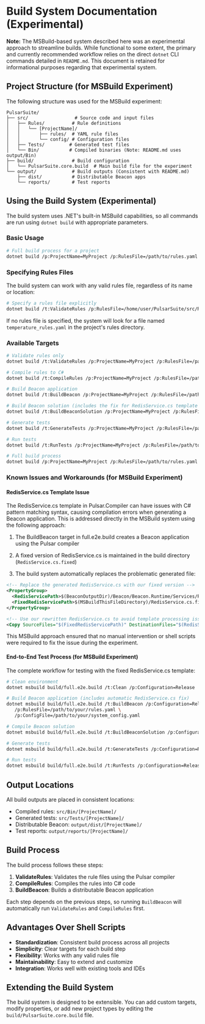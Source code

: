 # Build System Documentation (Experimental)

**Note:** The MSBuild-based system described here was an experimental approach to streamline builds. While functional to some extent, the primary and currently recommended workflow relies on the direct `dotnet` CLI commands detailed in `README.md`. This document is retained for informational purposes regarding that experimental system.

## Project Structure (for MSBuild Experiment)

The following structure was used for the MSBuild experiment:
```text
PulsarSuite/
├── src/                 # Source code and input files
│   ├── Rules/          # Rule definitions
│   │   └── [ProjectName]/
│   │       ├── rules/  # YAML rule files
│   │       └── config/ # Configuration files
│   ├── Tests/         # Generated test files
│   └── Bin/           # Compiled binaries (Note: README.md uses output/Bin)
├── build/              # Build configuration
│   └── PulsarSuite.core.build  # Main build file for the experiment
└── output/             # Build outputs (Consistent with README.md)
    ├── dist/           # Distributable Beacon apps
    └── reports/        # Test reports
```

## Using the Build System (Experimental)

The build system uses .NET's built-in MSBuild capabilities, so all commands are run using `dotnet build` with appropriate parameters.

### Basic Usage

```bash
# Full build process for a project
dotnet build /p:ProjectName=MyProject /p:RulesFile=/path/to/rules.yaml
```

### Specifying Rules Files

The build system can work with any valid rules file, regardless of its name or location:

```bash
# Specify a rules file explicitly
dotnet build /t:ValidateRules /p:RulesFile=/home/user/PulsarSuite/src/Rules/MyProject/rules/custom_rules.yaml
```

If no rules file is specified, the system will look for a file named `temperature_rules.yaml` in the project's rules directory.

### Available Targets

```bash
# Validate rules only
dotnet build /t:ValidateRules /p:ProjectName=MyProject /p:RulesFile=/path/to/rules.yaml

# Compile rules to C#
dotnet build /t:CompileRules /p:ProjectName=MyProject /p:RulesFile=/path/to/rules.yaml

# Build Beacon application
dotnet build /t:BuildBeacon /p:ProjectName=MyProject /p:RulesFile=/path/to/rules.yaml

# Build Beacon solution (includes the fix for RedisService.cs template issues)
dotnet build /t:BuildBeaconSolution /p:ProjectName=MyProject /p:RulesFile=/path/to/rules.yaml /p:Configuration=Release

# Generate tests
dotnet build /t:GenerateTests /p:ProjectName=MyProject /p:RulesFile=/path/to/rules.yaml /p:Configuration=Release

# Run tests
dotnet build /t:RunTests /p:ProjectName=MyProject /p:RulesFile=/path/to/rules.yaml /p:Configuration=Release

# Full build process
dotnet build /p:ProjectName=MyProject /p:RulesFile=/path/to/rules.yaml
```

### Known Issues and Workarounds (for MSBuild Experiment)

#### RedisService.cs Template Issue

The RedisService.cs template in Pulsar.Compiler can have issues with C# pattern matching syntax, causing compilation errors when generating a Beacon application. This is addressed directly in the MSBuild system using the following approach:

1. The BuildBeacon target in full.e2e.build creates a Beacon application using the Pulsar compiler

2. A fixed version of RedisService.cs is maintained in the build directory (`RedisService.cs.fixed`)

3. The build system automatically replaces the problematic generated file:

```xml
<!-- Replace the generated RedisService.cs with our fixed version -->
<PropertyGroup>
  <RedisServicePath>$(BeaconOutputDir)/Beacon/Beacon.Runtime/Services/RedisService.cs</RedisServicePath>
  <FixedRedisServicePath>$(MSBuildThisFileDirectory)/RedisService.cs.fixed</FixedRedisServicePath>
</PropertyGroup>

<!-- Use our rewritten RedisService.cs to avoid template processing issues -->
<Copy SourceFiles="$(FixedRedisServicePath)" DestinationFiles="$(RedisServicePath)" OverwriteReadOnlyFiles="true" />
```

This MSBuild approach ensured that no manual intervention or shell scripts were required to fix the issue during the experiment.

#### End-to-End Test Process (for MSBuild Experiment)

The complete workflow for testing with the fixed RedisService.cs template:

```bash
# Clean environment
dotnet msbuild build/full.e2e.build /t:Clean /p:Configuration=Release

# Build Beacon application (includes automatic RedisService.cs fix)
dotnet msbuild build/full.e2e.build /t:BuildBeacon /p:Configuration=Release \
   /p:RulesFile=/path/to/your/rules.yaml \
   /p:ConfigFile=/path/to/your/system_config.yaml

# Compile Beacon solution
dotnet msbuild build/full.e2e.build /t:BuildBeaconSolution /p:Configuration=Release

# Generate tests
dotnet msbuild build/full.e2e.build /t:GenerateTests /p:Configuration=Release

# Run tests
dotnet msbuild build/full.e2e.build /t:RunTests /p:Configuration=Release
```

## Output Locations

All build outputs are placed in consistent locations:

- Compiled rules: `src/Bin/[ProjectName]/`
- Generated tests: `src/Tests/[ProjectName]/`
- Distributable Beacon: `output/dist/[ProjectName]/`
- Test reports: `output/reports/[ProjectName]/`

## Build Process

The build process follows these steps:

1. **ValidateRules**: Validates the rule files using the Pulsar compiler
2. **CompileRules**: Compiles the rules into C# code
3. **BuildBeacon**: Builds a distributable Beacon application

Each step depends on the previous steps, so running `BuildBeacon` will automatically run `ValidateRules` and `CompileRules` first.

## Advantages Over Shell Scripts

- **Standardization**: Consistent build process across all projects
- **Simplicity**: Clear targets for each build step
- **Flexibility**: Works with any valid rules file
- **Maintainability**: Easy to extend and customize
- **Integration**: Works well with existing tools and IDEs

## Extending the Build System

The build system is designed to be extensible. You can add custom targets, modify properties, or add new project types by editing the `build/PulsarSuite.core.build` file.
